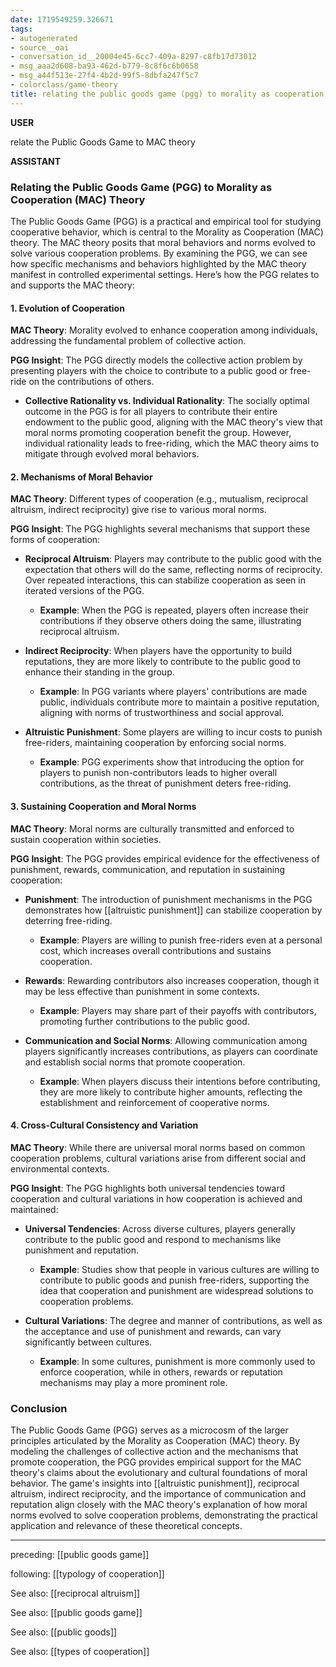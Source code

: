 ```yaml
---
date: 1719549259.326671
tags:
- autogenerated
- source__oai
- conversation_id__20004e45-6cc7-409a-8297-c8fb17d73012
- msg_aaa2d608-ba93-462d-b779-8c8f6c6b0658
- msg_a44f513e-27f4-4b2d-99f5-8dbfa247f5c7
- colorclass/game-theory
title: relating the public goods game (pgg) to morality as cooperation (mac) theory
---
```


**USER**

relate the Public Goods Game to MAC theory


**ASSISTANT**

### Relating the Public Goods Game (PGG) to Morality as Cooperation (MAC) Theory

The Public Goods Game (PGG) is a practical and empirical tool for studying cooperative behavior, which is central to the Morality as Cooperation (MAC) theory. The MAC theory posits that moral behaviors and norms evolved to solve various cooperation problems. By examining the PGG, we can see how specific mechanisms and behaviors highlighted by the MAC theory manifest in controlled experimental settings. Here’s how the PGG relates to and supports the MAC theory:

#### 1. Evolution of Cooperation

**MAC Theory**: Morality evolved to enhance cooperation among individuals, addressing the fundamental problem of collective action.

**PGG Insight**: The PGG directly models the collective action problem by presenting players with the choice to contribute to a public good or free-ride on the contributions of others.

- **Collective Rationality vs. Individual Rationality**: The socially optimal outcome in the PGG is for all players to contribute their entire endowment to the public good, aligning with the MAC theory's view that moral norms promoting cooperation benefit the group. However, individual rationality leads to free-riding, which the MAC theory aims to mitigate through evolved moral behaviors.

#### 2. Mechanisms of Moral Behavior

**MAC Theory**: Different types of cooperation (e.g., mutualism, reciprocal altruism, indirect reciprocity) give rise to various moral norms.

**PGG Insight**: The PGG highlights several mechanisms that support these forms of cooperation:

- **Reciprocal Altruism**: Players may contribute to the public good with the expectation that others will do the same, reflecting norms of reciprocity. Over repeated interactions, this can stabilize cooperation as seen in iterated versions of the PGG.
  
  - **Example**: When the PGG is repeated, players often increase their contributions if they observe others doing the same, illustrating reciprocal altruism.

- **Indirect Reciprocity**: When players have the opportunity to build reputations, they are more likely to contribute to the public good to enhance their standing in the group.

  - **Example**: In PGG variants where players' contributions are made public, individuals contribute more to maintain a positive reputation, aligning with norms of trustworthiness and social approval.

- **Altruistic Punishment**: Some players are willing to incur costs to punish free-riders, maintaining cooperation by enforcing social norms.

  - **Example**: PGG experiments show that introducing the option for players to punish non-contributors leads to higher overall contributions, as the threat of punishment deters free-riding.

#### 3. Sustaining Cooperation and Moral Norms

**MAC Theory**: Moral norms are culturally transmitted and enforced to sustain cooperation within societies.

**PGG Insight**: The PGG provides empirical evidence for the effectiveness of punishment, rewards, communication, and reputation in sustaining cooperation:

- **Punishment**: The introduction of punishment mechanisms in the PGG demonstrates how [[altruistic punishment]] can stabilize cooperation by deterring free-riding.

  - **Example**: Players are willing to punish free-riders even at a personal cost, which increases overall contributions and sustains cooperation.

- **Rewards**: Rewarding contributors also increases cooperation, though it may be less effective than punishment in some contexts.

  - **Example**: Players may share part of their payoffs with contributors, promoting further contributions to the public good.

- **Communication and Social Norms**: Allowing communication among players significantly increases contributions, as players can coordinate and establish social norms that promote cooperation.

  - **Example**: When players discuss their intentions before contributing, they are more likely to contribute higher amounts, reflecting the establishment and reinforcement of cooperative norms.

#### 4. Cross-Cultural Consistency and Variation

**MAC Theory**: While there are universal moral norms based on common cooperation problems, cultural variations arise from different social and environmental contexts.

**PGG Insight**: The PGG highlights both universal tendencies toward cooperation and cultural variations in how cooperation is achieved and maintained:

- **Universal Tendencies**: Across diverse cultures, players generally contribute to the public good and respond to mechanisms like punishment and reputation.

  - **Example**: Studies show that people in various cultures are willing to contribute to public goods and punish free-riders, supporting the idea that cooperation and punishment are widespread solutions to cooperation problems.

- **Cultural Variations**: The degree and manner of contributions, as well as the acceptance and use of punishment and rewards, can vary significantly between cultures.

  - **Example**: In some cultures, punishment is more commonly used to enforce cooperation, while in others, rewards or reputation mechanisms may play a more prominent role.

### Conclusion

The Public Goods Game (PGG) serves as a microcosm of the larger principles articulated by the Morality as Cooperation (MAC) theory. By modeling the challenges of collective action and the mechanisms that promote cooperation, the PGG provides empirical support for the MAC theory's claims about the evolutionary and cultural foundations of moral behavior. The game's insights into [[altruistic punishment]], reciprocal altruism, indirect reciprocity, and the importance of communication and reputation align closely with the MAC theory's explanation of how moral norms evolved to solve cooperation problems, demonstrating the practical application and relevance of these theoretical concepts.


---

preceding: [[public goods game]]  


following: [[typology of cooperation]]

See also: [[reciprocal altruism]]


See also: [[public goods game]]


See also: [[public goods]]


See also: [[types of cooperation]]